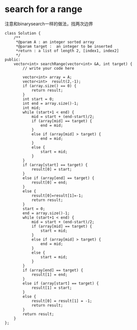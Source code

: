 # search for a range

注意和binarysearch一样的做法，找两次边界


	class Solution {
	    /**
	     *@param A : an integer sorted array
	     *@param target :  an integer to be inserted
	     *return : a list of length 2, [index1, index2]
	     */
	public:
	    vector<int> searchRange(vector<int> &A, int target) {
	        // write your code here

	        vector<int> array = A;
	        vector<int>  result(2,-1);
	        if (array.size() == 0) {
	            return result;
	        }
	        int start = 0;
	        int end = array.size()-1;
	        int mid;
	        while (start+1 < end) {
	            mid = start + (end-start)/2;
	            if (array[mid] == target) {
	                end = mid;
	            }
	            else if (array[mid] > target) {
	                end = mid;
	            }
	            else {
	                start = mid;
	            }
	        }
	        if (array[start] == target) {
	            result[0] = start;
	        }
	        else if (array[end] == target) {
	            result[0] = end;
	        }
	        else {
	            result[0]=result[1]=-1;
	            return result;
	        }
	        start = 0;
	        end = array.size()-1;
	        while (start+1 < end) {
	            mid = start + (end-start)/2;
	            if (array[mid] == target) {
	                start = mid;
	            }
	            else if (array[mid] > target) {
	                end = mid;
	            }
	            else {
	                start = mid;
	            }
	        }
	        if (array[end] == target) {
	            result[1] = end;
	        }
	        else if (array[start] == target) {
	            result[1] = start;
	        }
	        else {
	            result[0] = result[1] = -1;
	            return result;
	        }
	        return result;
	    }
	};
